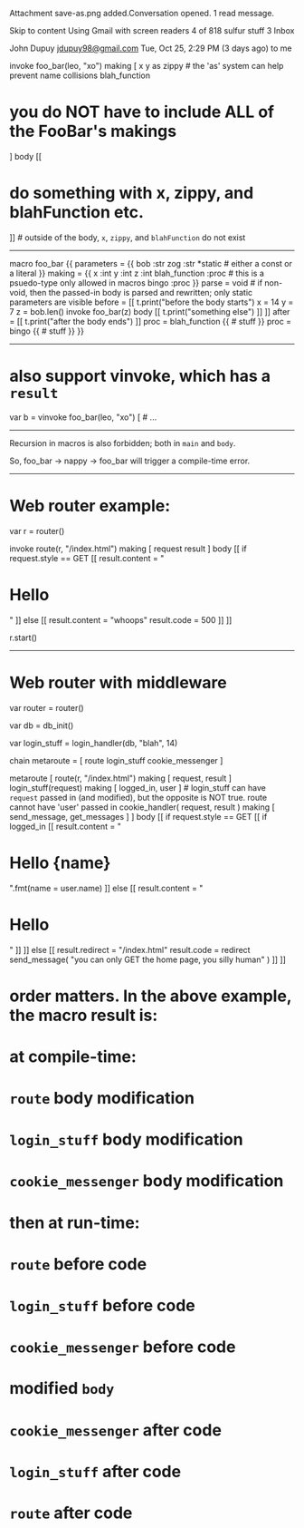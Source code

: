 
Attachment save-as.png added.Conversation opened. 1 read message.

Skip to content
Using Gmail with screen readers
4 of 818
sulfur stuff 3
Inbox

John Dupuy <jdupuy98@gmail.com>
Tue, Oct 25, 2:29 PM (3 days ago)
to me

invoke foo_bar(leo, "xo") making [
  x
  y as zippy  # the 'as' system can help prevent name collisions
  blah_function
  # you do NOT have to include ALL of the FooBar's makings
] body [[
  # do something with x, zippy, and blahFunction etc.
]]  # outside of the body, `x`, `zippy`, and `blahFunction` do not exist

----

macro foo_bar {{
  parameters = {{
    bob :str
    zog :str *static           # either a const or a literal
  }}
  making = {{
    x :int
    y :int
    z :int
    blah_function :proc        # this is a psuedo-type only allowed in macros
    bingo :proc
  }}
  parse = void  # if non-void, then the passed-in body is parsed and rewritten; only static parameters are visible
  before = [[
    t.print("before the body starts")
    x = 14
    y = 7
    z = bob.len()
    invoke foo_bar(z) body [[ t.print("something else") ]]
  ]]
  after = [[
    t.print("after the body ends")
  ]]
  proc = blah_function {{
    # stuff
  }}
  proc = bingo {{
    # stuff
  }}
}}

----

# also support vinvoke, which has a `result`

var b = vinvoke foo_bar(leo, "xo") [   # ...

----

Recursion in macros is also forbidden; both in `main` and `body`.

So, foo_bar -> nappy -> foo_bar  will trigger a compile-time error.

----

# Web router example:

var r = router()

invoke route(r, "/index.html") making [
  request
  result
] body [[
  if request.style == GET [[
    result.content = "<h1>Hello</h1>"
  ]] else [[
    result.content = "whoops"
    result.code = 500
  ]]
]]

r.start()

----

# Web router with middleware

var router = router()

var db = db_init()

var login_stuff = login_handler(db, "blah", 14)

chain metaroute = [
  route
  login_stuff
  cookie_messenger
]

metaroute [
  route(r, "/index.html") making [ request, result ]
  login_stuff(request) making [ logged_in, user ]             # login_stuff can have `request` passed in (and modified), but the opposite is NOT true. route cannot have 'user' passed in
  cookie_handler( request, result ) making [ send_message, get_messages ]
] body [[
  if request.style == GET [[
    if logged_in [[
      result.content = "<h1>Hello {name}</h1>".fmt(name = user.name)
    ]] else [[
      result.content = "<h1>Hello</h1>"
    ]]
  ]] else [[
    result.redirect = "/index.html"
    result.code = redirect
    send_message( "you can only GET the home page, you silly human" )
  ]]
]]


# order matters. In the above example, the macro result is:

# at compile-time:
  # `route` body modification
  # `login_stuff` body modification
  # `cookie_messenger` body modification
# then at run-time:
  # `route` before code
  # `login_stuff` before code
  # `cookie_messenger` before code
  # modified `body`
  # `cookie_messenger` after code
  # `login_stuff` after code
  # `route` after code



